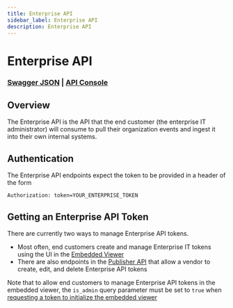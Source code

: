 ```yaml
---
title: Enterprise API
sidebar_label: Enterprise API
description: Enterprise API
---
```


# Enterprise API

### [Swagger JSON](https://raw.githubusercontent.com/retracedhq/retraced/release/swagger.json) | [API Console](https://boxyhq.com/audit-logs-api#tag/enterprise-api)

## Overview

The Enterprise API is the API that the end customer (the enterprise IT administrator) will consume to pull their organization events and ingest it into their own internal systems.

## Authentication

The Enterprise API endpoints expect the token to be provided in a header of the form

```
Authorization: token=YOUR_ENTERPRISE_TOKEN
```

## Getting an Enterprise API Token

There are currently two ways to manage Enterprise API tokens.

- Most often, end customers create and manage Enterprise IT tokens using the UI in the [Embedded Viewer](/docs/retraced/getting-started/embedded-viewer)
- There are also endpoints in the [Publisher API](/docs/retraced/apis/publisher-api) that
  allow a vendor to create, edit, and delete Enterprise API tokens

Note that to allow end customers to manage Enterprise API tokens in the embedded viewer,
the `is_admin` query parameter must be set to `true` when [requesting a token to initialize the embedded viewer](https://boxyhq.com/audit-logs-api#/tag/publisher-api/POST/publisher/v1/project/{projectId}/group/{groupId}/enterprisetoken)
